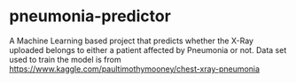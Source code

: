 # pneumonia-predictor
A Machine Learning based project that predicts whether the X-Ray uploaded belongs to either a patient affected by Pneumonia or not. Data set used to train the model is from https://www.kaggle.com/paultimothymooney/chest-xray-pneumonia
